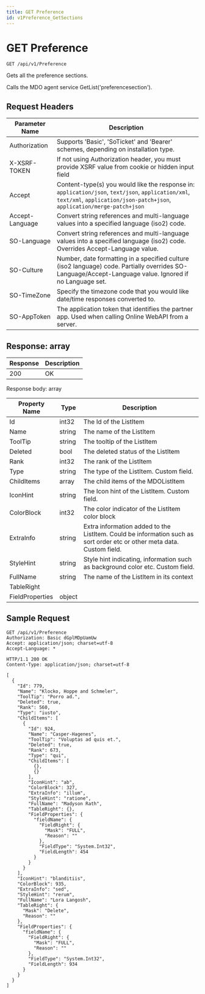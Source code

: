```yaml
---
title: GET Preference
id: v1Preference_GetSections
---
```


# GET Preference

```http
GET /api/v1/Preference
```

Gets all the preference sections.

Calls the MDO agent service GetList('preferencesection').






## Request Headers

| Parameter Name | Description |
|----------------|-------------|
| Authorization  | Supports 'Basic', 'SoTicket' and 'Bearer' schemes, depending on installation type. |
| X-XSRF-TOKEN   | If not using Authorization header, you must provide XSRF value from cookie or hidden input field |
| Accept         | Content-type(s) you would like the response in: `application/json`, `text/json`, `application/xml`, `text/xml`, `application/json-patch+json`, `application/merge-patch+json` |
| Accept-Language | Convert string references and multi-language values into a specified language (iso2) code. |
| SO-Language | Convert string references and multi-language values into a specified language (iso2) code. Overrides Accept-Language value. |
| SO-Culture | Number, date formatting in a specified culture (iso2 language) code. Partially overrides SO-Language/Accept-Language value. Ignored if no Language set. |
| SO-TimeZone | Specify the timezone code that you would like date/time responses converted to. |
| SO-AppToken | The application token that identifies the partner app. Used when calling Online WebAPI from a server. |


## Response: array



| Response | Description |
|----------------|-------------|
| 200 | OK |

Response body: array

| Property Name | Type |  Description |
|----------------|------|--------------|
| Id | int32 | The Id of the ListItem |
| Name | string | The name of the ListItem |
| ToolTip | string | The tooltip of the ListItem |
| Deleted | bool | The deleted status of the ListItem |
| Rank | int32 | The rank of the ListItem |
| Type | string | The type of the ListItem. Custom field. |
| ChildItems | array | The child items of the MDOListItem |
| IconHint | string | The Icon hint of the ListItem. Custom field. |
| ColorBlock | int32 | The color indicator of the ListItem color block |
| ExtraInfo | string | Extra information added to the ListItem. Could be information such as sort order etc or other meta data. Custom field. |
| StyleHint | string | Style hint indicating, information such as background color etc. Custom field. |
| FullName | string | The name of the ListItem in its context |
| TableRight |  |  |
| FieldProperties | object |  |

## Sample Request

```http!
GET /api/v1/Preference
Authorization: Basic dGplMDpUamUw
Accept: application/json; charset=utf-8
Accept-Language: *
```

```http_
HTTP/1.1 200 OK
Content-Type: application/json; charset=utf-8

[
  {
    "Id": 779,
    "Name": "Klocko, Hoppe and Schmeler",
    "ToolTip": "Porro ad.",
    "Deleted": true,
    "Rank": 560,
    "Type": "iusto",
    "ChildItems": [
      {
        "Id": 924,
        "Name": "Casper-Hagenes",
        "ToolTip": "Voluptas ad quis et.",
        "Deleted": true,
        "Rank": 673,
        "Type": "qui",
        "ChildItems": [
          {},
          {}
        ],
        "IconHint": "ab",
        "ColorBlock": 327,
        "ExtraInfo": "illum",
        "StyleHint": "ratione",
        "FullName": "Madyson Rath",
        "TableRight": {},
        "FieldProperties": {
          "fieldName": {
            "FieldRight": {
              "Mask": "FULL",
              "Reason": ""
            },
            "FieldType": "System.Int32",
            "FieldLength": 454
          }
        }
      }
    ],
    "IconHint": "blanditiis",
    "ColorBlock": 935,
    "ExtraInfo": "sed",
    "StyleHint": "rerum",
    "FullName": "Lora Langosh",
    "TableRight": {
      "Mask": "Delete",
      "Reason": ""
    },
    "FieldProperties": {
      "fieldName": {
        "FieldRight": {
          "Mask": "FULL",
          "Reason": ""
        },
        "FieldType": "System.Int32",
        "FieldLength": 934
      }
    }
  }
]
```